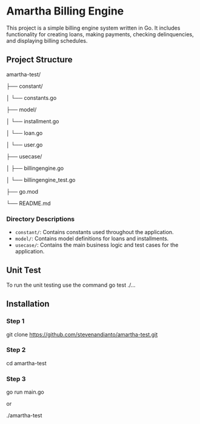 # Amartha Billing Engine

This project is a simple billing engine system written in Go. It includes functionality for creating loans, making payments, checking delinquencies, and displaying billing schedules.

## Project Structure
amartha-test/

├── constant/

│ └── constants.go

├── model/

│ └── installment.go

│ └── loan.go

│ └── user.go

├── usecase/

│ ├── billingengine.go

│ └── billingengine_test.go

├── go.mod

└── README.md


### Directory Descriptions

- `constant/`: Contains constants used throughout the application.
- `model/`: Contains model definitions for loans and installments.
- `usecase/`: Contains the main business logic and test cases for the application.


## Unit Test
To run the unit testing use the command
go test ./...

## Installation

### Step 1
git clone https://github.com/stevenandianto/amartha-test.git

### Step 2
cd amartha-test

### Step 3
go run main.go

or

./amartha-test



